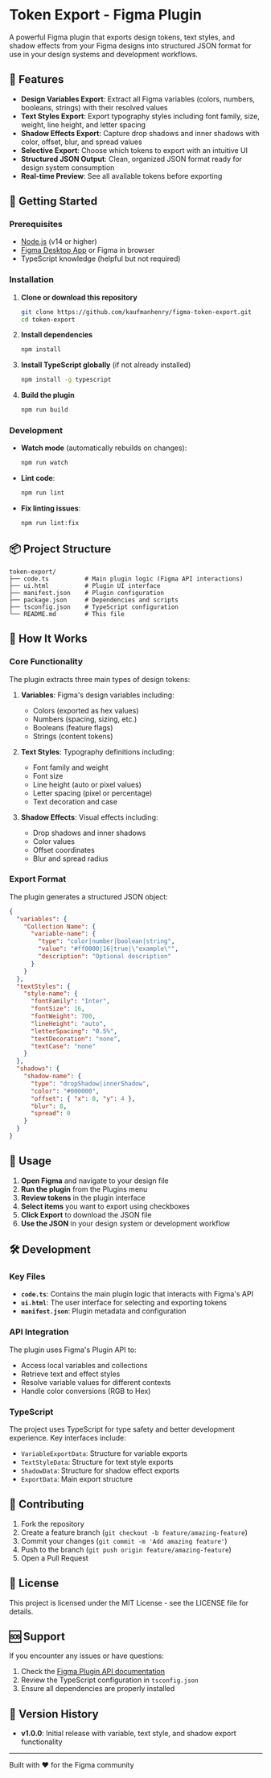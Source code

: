 # Token Export - Figma Plugin

A powerful Figma plugin that exports design tokens, text styles, and shadow effects from your Figma designs into structured JSON format for use in your design systems and development workflows.

## 🎯 Features

- **Design Variables Export**: Extract all Figma variables (colors, numbers, booleans, strings) with their resolved values
- **Text Styles Export**: Export typography styles including font family, size, weight, line height, and letter spacing
- **Shadow Effects Export**: Capture drop shadows and inner shadows with color, offset, blur, and spread values
- **Selective Export**: Choose which tokens to export with an intuitive UI
- **Structured JSON Output**: Clean, organized JSON format ready for design system consumption
- **Real-time Preview**: See all available tokens before exporting

## 🚀 Getting Started

### Prerequisites

- [Node.js](https://nodejs.org/) (v14 or higher)
- [Figma Desktop App](https://www.figma.com/downloads/) or Figma in browser
- TypeScript knowledge (helpful but not required)

### Installation

1. **Clone or download this repository**
   ```bash
   git clone https://github.com/kaufmanhenry/figma-token-export.git
   cd token-export
   ```

2. **Install dependencies**
   ```bash
   npm install
   ```

3. **Install TypeScript globally** (if not already installed)
   ```bash
   npm install -g typescript
   ```

4. **Build the plugin**
   ```bash
   npm run build
   ```

### Development

- **Watch mode** (automatically rebuilds on changes):
  ```bash
  npm run watch
  ```

- **Lint code**:
  ```bash
  npm run lint
  ```

- **Fix linting issues**:
  ```bash
  npm run lint:fix
  ```

## 📦 Project Structure

```
token-export/
├── code.ts          # Main plugin logic (Figma API interactions)
├── ui.html          # Plugin UI interface
├── manifest.json    # Plugin configuration
├── package.json     # Dependencies and scripts
├── tsconfig.json    # TypeScript configuration
└── README.md        # This file
```

## 🔧 How It Works

### Core Functionality

The plugin extracts three main types of design tokens:

1. **Variables**: Figma's design variables including:
   - Colors (exported as hex values)
   - Numbers (spacing, sizing, etc.)
   - Booleans (feature flags)
   - Strings (content tokens)

2. **Text Styles**: Typography definitions including:
   - Font family and weight
   - Font size
   - Line height (auto or pixel values)
   - Letter spacing (pixel or percentage)
   - Text decoration and case

3. **Shadow Effects**: Visual effects including:
   - Drop shadows and inner shadows
   - Color values
   - Offset coordinates
   - Blur and spread radius

### Export Format

The plugin generates a structured JSON object:

```json
{
  "variables": {
    "Collection Name": {
      "variable-name": {
        "type": "color|number|boolean|string",
        "value": "#ff0000|16|true|\"example\"",
        "description": "Optional description"
      }
    }
  },
  "textStyles": {
    "style-name": {
      "fontFamily": "Inter",
      "fontSize": 16,
      "fontWeight": 700,
      "lineHeight": "auto",
      "letterSpacing": "0.5%",
      "textDecoration": "none",
      "textCase": "none"
    }
  },
  "shadows": {
    "shadow-name": {
      "type": "dropShadow|innerShadow",
      "color": "#000000",
      "offset": { "x": 0, "y": 4 },
      "blur": 8,
      "spread": 0
    }
  }
}
```

## 🎨 Usage

1. **Open Figma** and navigate to your design file
2. **Run the plugin** from the Plugins menu
3. **Review tokens** in the plugin interface
4. **Select items** you want to export using checkboxes
5. **Click Export** to download the JSON file
6. **Use the JSON** in your design system or development workflow

## 🛠️ Development

### Key Files

- **`code.ts`**: Contains the main plugin logic that interacts with Figma's API
- **`ui.html`**: The user interface for selecting and exporting tokens
- **`manifest.json`**: Plugin metadata and configuration

### API Integration

The plugin uses Figma's Plugin API to:
- Access local variables and collections
- Retrieve text and effect styles
- Resolve variable values for different contexts
- Handle color conversions (RGB to Hex)

### TypeScript

The project uses TypeScript for type safety and better development experience. Key interfaces include:
- `VariableExportData`: Structure for variable exports
- `TextStyleData`: Structure for text style exports
- `ShadowData`: Structure for shadow effect exports
- `ExportData`: Main export structure

## 🤝 Contributing

1. Fork the repository
2. Create a feature branch (`git checkout -b feature/amazing-feature`)
3. Commit your changes (`git commit -m 'Add amazing feature'`)
4. Push to the branch (`git push origin feature/amazing-feature`)
5. Open a Pull Request

## 📝 License

This project is licensed under the MIT License - see the LICENSE file for details.

## 🆘 Support

If you encounter any issues or have questions:
1. Check the [Figma Plugin API documentation](https://www.figma.com/plugin-docs/)
2. Review the TypeScript configuration in `tsconfig.json`
3. Ensure all dependencies are properly installed

## 🔄 Version History

- **v1.0.0**: Initial release with variable, text style, and shadow export functionality

---

Built with ❤️ for the Figma community
